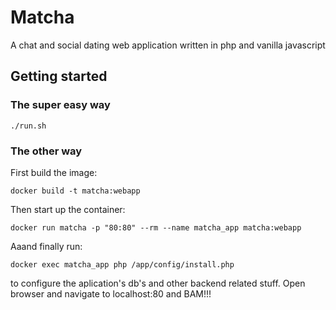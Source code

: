 # **Matcha**
A chat and social dating web application written in php and vanilla javascript

## **Getting started**

### **The super easy way**

    ./run.sh

### **The other way**
First build the image: 

    docker build -t matcha:webapp

Then start up the container:

    docker run matcha -p "80:80" --rm --name matcha_app matcha:webapp

Aaand finally run:

    docker exec matcha_app php /app/config/install.php

to configure the aplication's db's and other backend related stuff.
Open browser and navigate to localhost:80 and BAM!!!

